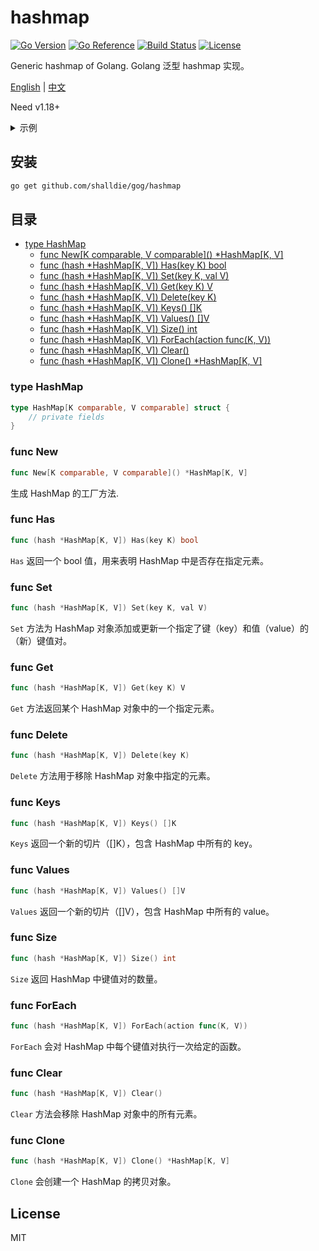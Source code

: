 # hashmap

[![Go Version](https://img.shields.io/github/go-mod/go-version/shalldie/gog?label=go&logo=go&style=flat-square)](https://github.com/shalldie/gog)
[![Go Reference](https://pkg.go.dev/badge/github.com/shalldie/gog.svg)](https://pkg.go.dev/github.com/shalldie/gog/hashmap)
[![Build Status](https://img.shields.io/github/workflow/status/shalldie/gog/ci?label=test&logo=github&style=flat-square)](https://github.com/shalldie/gog/actions)
[![License](https://img.shields.io/github/license/shalldie/gog?logo=github&style=flat-square)](https://github.com/shalldie/gog)

Generic hashmap of Golang. Golang 泛型 hashmap 实现。

[English](./README.md) | [中文](./README.zh-CN.md)

Need v1.18+

<details><summary>示例</summary>
<p>

```go
{
    hash := hashmap.New[string, string]()
    hash.Set("name", "tom")

    fmt.Println(hash.Get("name")) // "tom"
    fmt.Println(hash.Has("name")) // true
}
```

</p>
</details>

## 安装

```bash
go get github.com/shalldie/gog/hashmap
```

## 目录

- [type HashMap](#type-HashMap)
  - [func New\[K comparable, V comparable\]() \*HashMap\[K, V\]](#func-New)
  - [func (hash \*HashMap[K, V]) Has(key K) bool](#func-Has)
  - [func (hash \*HashMap[K, V]) Set(key K, val V)](#func-Set)
  - [func (hash \*HashMap[K, V]) Get(key K) V](#func-Get)
  - [func (hash \*HashMap[K, V]) Delete(key K)](#func-Delete)
  - [func (hash \*HashMap[K, V]) Keys() []K](#func-Keys)
  - [func (hash \*HashMap[K, V]) Values() []V](#func-Values)
  - [func (hash \*HashMap[K, V]) Size() int](#func-Size)
  - [func (hash \*HashMap[K, V]) ForEach(action func(K, V))](#func-ForEach)
  - [func (hash \*HashMap[K, V]) Clear()](#func-Clear)
  - [func (hash \*HashMap[K, V]) Clone() \*HashMap[K, V]](#func-Clone)

### type HashMap

```go
type HashMap[K comparable, V comparable] struct {
	// private fields
}
```

### func New

```go
func New[K comparable, V comparable]() *HashMap[K, V]
```

生成 HashMap 的工厂方法.

### func Has

```go
func (hash *HashMap[K, V]) Has(key K) bool
```

`Has` 返回一个 bool 值，用来表明 HashMap 中是否存在指定元素。

### func Set

```go
func (hash *HashMap[K, V]) Set(key K, val V)
```

`Set` 方法为 HashMap 对象添加或更新一个指定了键（key）和值（value）的（新）键值对。

### func Get

```go
func (hash *HashMap[K, V]) Get(key K) V
```

`Get` 方法返回某个 HashMap 对象中的一个指定元素。

### func Delete

```go
func (hash *HashMap[K, V]) Delete(key K)
```

`Delete` 方法用于移除 HashMap 对象中指定的元素。

### func Keys

```go
func (hash *HashMap[K, V]) Keys() []K
```

`Keys` 返回一个新的切片（[]K），包含 HashMap 中所有的 key。

### func Values

```go
func (hash *HashMap[K, V]) Values() []V
```

`Values` 返回一个新的切片（[]V），包含 HashMap 中所有的 value。

### func Size

```go
func (hash *HashMap[K, V]) Size() int
```

`Size` 返回 HashMap 中键值对的数量。

### func ForEach

```go
func (hash *HashMap[K, V]) ForEach(action func(K, V))
```

`ForEach` 会对 HashMap 中每个键值对执行一次给定的函数。

### func Clear

```go
func (hash *HashMap[K, V]) Clear()
```

`Clear` 方法会移除 HashMap 对象中的所有元素。

### func Clone

```go
func (hash *HashMap[K, V]) Clone() *HashMap[K, V]
```

`Clone` 会创建一个 HashMap 的拷贝对象。

## License

MIT
